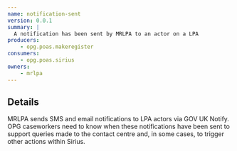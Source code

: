 ```yaml
---
name: notification-sent
version: 0.0.1
summary: |
  A notification has been sent by MRLPA to an actor on a LPA
producers:
    - opg.poas.makeregister
consumers:
    - opg.poas.sirius
owners:
    - mrlpa
---
```


## Details

MRLPA sends SMS and email notifications to LPA actors via GOV UK Notify. OPG caseworkers need to know when these notifications have been sent to support queries made to the contact centre and, in some cases, to trigger other actions within Sirius.

<NodeGraph title="Consumer / Producer Diagram" />

<EventExamples />

<Schema />
